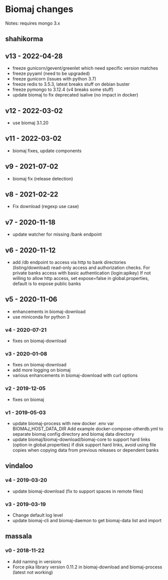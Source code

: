 # Biomaj changes

Notes: requires mongo 3.x

## shahikorma

## v13 - 2022-04-28

* freeze gunicorn/gevent/greenlet which need specific version matches
* freeze pyyaml (need to be upgraded)
* freeze gunicorn (issues with python 3.7)
* freeze redis to 3.5.3, latest breaks stuff on debian buster
* freeze pymongo to 3.12.4 (v4 breaks some stuff)
* update biomaj to fix deprecated isalive (no impact in docker)

## v12 - 2022-03-02

* use biomaj 3.1.20

## v11 - 2022-03-02

* biomaj fixes, update components

## v9 - 2021-07-02

* biomaj fix (release detection)

## v8 - 2021-02-22

* Fix download (regexp use case)

## v7 - 2020-11-18

* update watcher for missing /bank endpoint

## v6 - 2020-11-12

* add /db endpoint to access via http to bank directories (listing/download)
  read-only access and authorization checks. For private banks access with
  basic authentication (login:apikey)
  If not willing to allow http access, set expose=false in global.properties,
  default is to expose public banks

## v5 - 2020-11-06

* enhancements in biomaj-download
* use miniconda for python 3

### v4 - 2020-07-21

* fixes on biomaj-download

### v3 - 2020-01-08

* fixes on biomaj-download
* add more logging on biomaj
* various enhancements in biomaj-download with curl options

### v2 - 2019-12-05

* fixes on biomaj

### v1 - 2019-05-03

* update biomaj-process with new docker .env var BIOMAJ_HOST_DATA_DIR
    Add example docker-compose-otherdb.yml to separate biomaj config directory and biomaj data directory
* update biomaj/biomaj-download/biomaj-core to support hard links (option in global.properties)
    if disk support hard links, avoid using file copies when copying data from previous releases or dependent banks

## vindaloo

### v4 - 2019-03-20

* update biomaj-download (fix to support spaces in remote files)

### v3 - 2019-03-19

* Change default log level
* update biomaj-cli and biomaj-daemon to get biomaj-data list and import

## massala

### v0 - 2018-11-22

* Add naming in versions
* Force pika library version 0.11.2 in biomaj-download and biomaj-process (latest not working)

